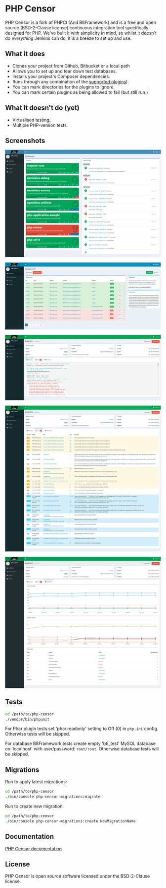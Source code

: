 PHP Censor
==========

PHP Censor is a fork of PHPCI (And B8Framework) and is a free and open source (BSD-2-Clause license) continuous
integration tool specifically designed for PHP. We've  built it with simplicity in mind, so whilst it doesn't
do *everything* Jenkins can do, it is a breeze to set up and use.

What it does
------------

* Clones your project from Github, Bitbucket or a local path
* Allows you to set up and tear down test databases.
* Installs your project's Composer dependencies.
* Runs through any combination of the [supported plugins](docs/README.md)).
* You can mark directories for the plugins to ignore.
* You can mark certain plugins as being allowed to fail (but still run.)

What it doesn't do (yet)
------------------------

* Virtualised testing.
* Multiple PHP-version tests.

Screenshots
-----------

[![Dashboard](docs/screenshots/dashboard.png)](docs/screenshots/dashboard.png)

[![Project](docs/screenshots/project.png)](docs/screenshots/project.png)

[![Build log](docs/screenshots/build-log.png)](docs/screenshots/build-log.png)

[![Build errors](docs/screenshots/build-errors.png)](docs/screenshots/build-errors.png)

[![Build information](docs/screenshots/build-information.png)](docs/screenshots/build-information.png)

Tests
-----

```bash
cd /path/to/php-censor
./vendor/bin/phpunit
```

For Phar plugin tests set 'phar.readonly' setting to Off (0) in `php.ini` config. Otherwise tests will be skipped.

For database B8Framework tests create empty 'b8_test' MySQL database on 'localhost' with user/password: `root/root`. Otherwise database tests will be skipped.

Migrations
----------

Run to apply latest migrations:

```bash
cd /path/to/php-censor
./bin/console php-censor-migrations:migrate
```

Run to create new migration:

```bash
cd /path/to/php-censor
./bin/console php-censor-migrations:create NewMigrationName
```

Documentation
-------------

[PHP Censor documentation](docs/README.md)

License
-------

PHP Censor is open source software licensed under the BSD-2-Clause license.
